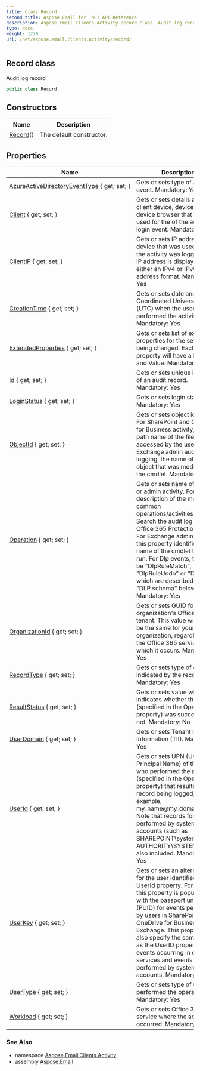 ```yaml
---
title: Class Record
second_title: Aspose.Email for .NET API Reference
description: Aspose.Email.Clients.Activity.Record class. Audit log record
type: docs
weight: 1270
url: /net/aspose.email.clients.activity/record/
---
```

## Record class

Audit log record

```csharp
public class Record
```

## Constructors

| Name | Description |
| --- | --- |
| [Record](record/)() | The default constructor. |

## Properties

| Name | Description |
| --- | --- |
| [AzureActiveDirectoryEventType](../../aspose.email.clients.activity/record/azureactivedirectoryeventtype/) { get; set; } | Gets or sets type of Azure AD event. Mandatory: Yes |
| [Client](../../aspose.email.clients.activity/record/client/) { get; set; } | Gets or sets details about the client device, device OS, and device browser that was used for the of the account login event. Mandatory: No |
| [ClientIP](../../aspose.email.clients.activity/record/clientip/) { get; set; } | Gets or sets IP address of the device that was used when the activity was logged. The IP address is displayed in either an IPv4 or IPv6 address format. Mandatory: Yes |
| [CreationTime](../../aspose.email.clients.activity/record/creationtime/) { get; set; } | Gets or sets date and time in Coordinated Universal Time (UTC) when the user performed the activity. Mandatory: Yes |
| [ExtendedProperties](../../aspose.email.clients.activity/record/extendedproperties/) { get; set; } | Gets or sets list of extended properties for the setting being changed. Each property will have a Name and Value. Mandatory: No |
| [Id](../../aspose.email.clients.activity/record/id/) { get; set; } | Gets or sets unique identifier of an audit record. Mandatory: Yes |
| [LoginStatus](../../aspose.email.clients.activity/record/loginstatus/) { get; set; } | Gets or sets login status Mandatory: Yes |
| [ObjectId](../../aspose.email.clients.activity/record/objectid/) { get; set; } | Gets or sets object identifier. For SharePoint and OneDrive for Business activity, the full path name of the file or folder accessed by the user. For Exchange admin audit logging, the name of the object that was modified by the cmdlet. Mandatory: No |
| [Operation](../../aspose.email.clients.activity/record/operation/) { get; set; } | Gets or sets name of the user or admin activity. For a description of the most common operations/activities, see Search the audit log in the Office 365 Protection Center. For Exchange admin activity, this property identifies the name of the cmdlet that was run. For Dlp events, this can be "DlpRuleMatch", "DlpRuleUndo" or "DlpInfo", which are described under "DLP schema" below. Mandatory: Yes |
| [OrganizationId](../../aspose.email.clients.activity/record/organizationid/) { get; set; } | Gets or sets GUID for your organization's Office 365 tenant. This value will always be the same for your organization, regardless of the Office 365 service in which it occurs. Mandatory: Yes |
| [RecordType](../../aspose.email.clients.activity/record/recordtype/) { get; set; } | Gets or sets type of operation indicated by the record. Mandatory: Yes |
| [ResultStatus](../../aspose.email.clients.activity/record/resultstatus/) { get; set; } | Gets or sets value which indicates whether the action (specified in the Operation property) was successful or not. Mandatory: No |
| [UserDomain](../../aspose.email.clients.activity/record/userdomain/) { get; set; } | Gets or sets Tenant Identity Information (TII). Mandatory: Yes |
| [UserId](../../aspose.email.clients.activity/record/userid/) { get; set; } | Gets or sets UPN (User Principal Name) of the user who performed the action (specified in the Operation property) that resulted in the record being logged; for example, my_name@my_domain_name. Note that records for activity performed by system accounts (such as SHAREPOINT\system or NT AUTHORITY\SYSTEM) are also included. Mandatory: Yes |
| [UserKey](../../aspose.email.clients.activity/record/userkey/) { get; set; } | Gets or sets an alternative ID for the user identified in the UserId property. For example, this property is populated with the passport unique ID (PUID) for events performed by users in SharePoint, OneDrive for Business, and Exchange. This property may also specify the same value as the UserID property for events occurring in other services and events performed by system accounts. Mandatory: Yes |
| [UserType](../../aspose.email.clients.activity/record/usertype/) { get; set; } | Gets or sets type of user that performed the operation. Mandatory: Yes |
| [Workload](../../aspose.email.clients.activity/record/workload/) { get; set; } | Gets or sets Office 365 service where the activity occurred. Mandatory: No |

### See Also

* namespace [Aspose.Email.Clients.Activity](../../aspose.email.clients.activity/)
* assembly [Aspose.Email](../../)


